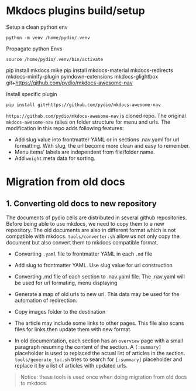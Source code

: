 # Mkdocs plugins build/setup

Setup a clean python env

```
python -m venv /home/pydio/.venv
```

Propagate python Envs

```
source /home/pydio/.venv/bin/activate
```

pip install mkdocs mike
pip install mkdocs-material mkdocs-redirects mkdocs-minify-plugin pymdown-extensions mkdocs-glightbox git+https://github.com/pydio/mkdocs-awesome-nav

Install specific plugin

```
pip install git+https://github.com/pydio/mkdocs-awesome-nav
```

`https://github.com/pydio/mkdocs-awesome-nav` is cloned repo.
The original `mkdocs-awesome-nav` relies on folder structure for menu and urls. The modification in this repo adds following features:

- Add slug value into frontmatter YAML or in sections .nav.yaml for url formatting. With slug, the url become more clean and easy to remember.
- Menu items' labels are independent from file/folder name.
- Add `weight` meta data for sorting. 


# Migration from old docs
## 1. Converting old docs to new repository

The documents of pydio cells are distributed in several github repositories. Before being able to use mkdocs, we need to copy them to a new repository.
The old documents are also in different format which is not compatible with mkdocs. `tools/converter.sh` allow us not only copy the document but also convert them to mkdocs compatible format.

- Converting `.yaml` file to frontmatter YAML in each `.md` file
- Add slug to frontmatter YAML. Use slug value for url construction
- Converting .md file of each section to .nav.yaml file. The .nav.yaml will be used for url formating, menu displaying
- Generate a map of old urls to new url. This data may be used for the automation of redirection.
- Copy images folder to the destination
- The article may include some links to other pages. This file also scans files for links then update them with new format.

- In old documentation, each section has an `overview` page with a small paragraph resuming the content of the section. A `[:summary]` placeholder is used to replaced the actual list of articles in the section. `tools/generate_toc.sh` tries to search for `[:summary]` placeholder and replace it by a list of articles with updated urls.

> Notice: these tools is used once when doing migration from old docs to mkdocs.